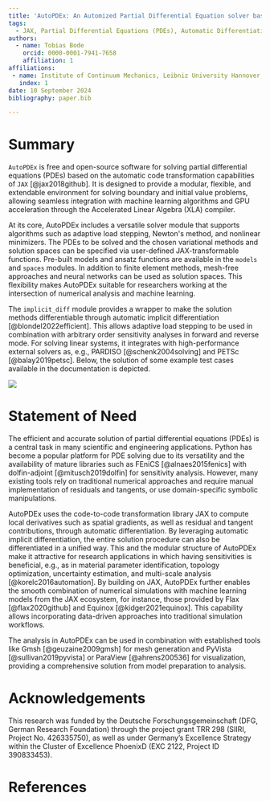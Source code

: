```yaml
---
title: 'AutoPDEx: An Automized Partial Differential Equation solver based on JAX'
tags:
  - JAX, Partial Differential Equations (PDEs), Automatic Differentiation, Sensitivity Analysis, Machine Learning
authors:
  - name: Tobias Bode
    orcid: 0000-0001-7941-7658
    affiliation: 1
affiliations:
 - name: Institute of Continuum Mechanics, Leibniz University Hannover, An der Universität 1, 30823 Garbsen, Germany
   index: 1
date: 10 September 2024
bibliography: paper.bib

---
```


# Summary

`AutoPDEx` is free and open-source software for solving partial differential equations (PDEs) based on the automatic code transformation capabilities of `JAX` [@jax2018github]. It is designed to provide a modular, flexible, and extendable environment for solving boundary and initial value problems, allowing seamless integration with machine learning algorithms and GPU acceleration through the Accelerated Linear Algebra (XLA) compiler.

At its core, AutoPDEx includes a versatile solver module that supports algorithms such as adaptive load stepping, Newton's method, and nonlinear minimizers. The PDEs to be solved and the chosen variational methods and solution spaces can be specified via user-defined JAX-transformable functions. Pre-built models and ansatz functions are available in the `models` and `spaces` modules. In addition to finite element methods, mesh-free approaches and neural networks can be used as solution spaces. This flexibility makes AutoPDEx suitable for researchers working at the intersection of numerical analysis and machine learning.

The `implicit_diff` module provides a wrapper to make the solution methods differentiable through automatic implicit differentiation [@blondel2022efficient]. This allows adaptive load stepping to be used in combination with arbitrary order sensitivity analyses in forward and reverse mode. For solving linear systems, it integrates with high-performance external solvers as, e.g., PARDISO [@schenk2004solving] and PETSc [@balay2019petsc]. Below, the solution of some example test cases available in the documentation is depicted.

![](../docs/_static/demos.png)

# Statement of Need

The efficient and accurate solution of partial differential equations (PDEs) is a central task in many scientific and engineering applications. Python has become a popular platform for PDE solving due to its versatility and the availability of mature libraries such as FEniCS [@alnaes2015fenics] with dolfin-adjoint [@mitusch2019dolfin] for sensitivity analysis. However, many existing tools rely on traditional numerical approaches and require manual implementation of residuals and tangents, or use domain-specific symbolic manipulations.

AutoPDEx uses the code-to-code transformation library JAX to compute local derivatives such as spatial gradients, as well as residual and tangent contributions, through automatic differentiation. By leveraging automatic implicit differentiation, the entire solution procedure can also be differentiated in a unified way. This and the modular structure of AutoPDEx make it attractive for research applications in which having sensitivities is beneficial, e.g., as in material parameter identification, topology optimization, uncertainty estimation, and multi-scale analysis [@korelc2016automation]. By building on JAX, AutoPDEx further enables the smooth combination of numerical simulations with machine learning models from the JAX ecosystem, for instance, those provided by Flax [@flax2020github] and Equinox [@kidger2021equinox]. This capability allows incorporating data-driven approaches into traditional simulation workflows. 

The analysis in AutoPDEx can be used in combination with established tools like Gmsh [@geuzaine2009gmsh] for mesh generation and PyVista [@sullivan2019pyvista] or ParaView [@ahrens200536] for visualization, providing a comprehensive solution from model preparation to analysis.

# Acknowledgements

This research was funded by the Deutsche Forschungsgemeinschaft (DFG, German Research Foundation) through the project grant TRR 298 (SIIRI, Project No. 426335750), as well as under Germany’s Excellence Strategy within the Cluster of Excellence PhoenixD (EXC 2122, Project ID 390833453).

# References
